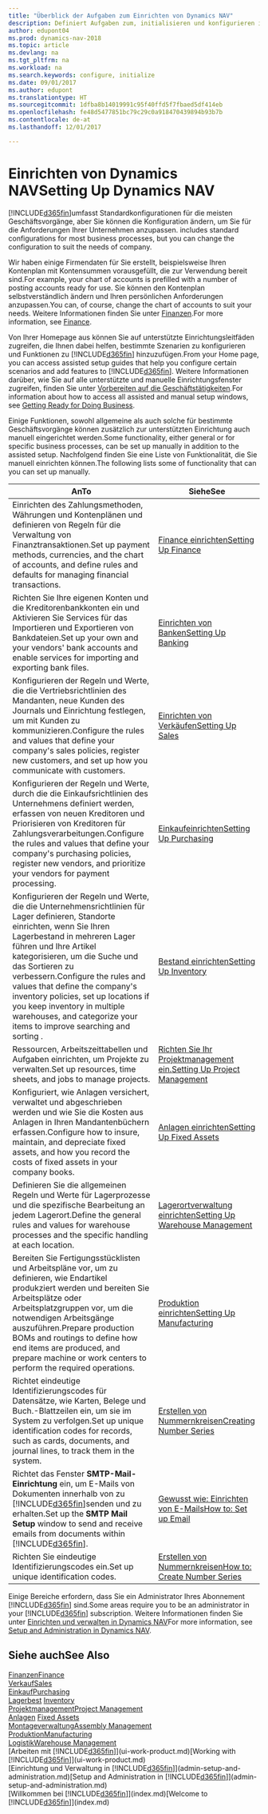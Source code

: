 ```yaml
---
title: "Überblick der Aufgaben zum Einrichten von Dynamics NAV"
description: Definiert Aufgaben zum, initialisieren und konfigurieren in Dynamics NAV, um Ihren Anforderungen zu entsprechen.
author: edupont04
ms.prod: dynamics-nav-2018
ms.topic: article
ms.devlang: na
ms.tgt_pltfrm: na
ms.workload: na
ms.search.keywords: configure, initialize
ms.date: 09/01/2017
ms.author: edupont
ms.translationtype: HT
ms.sourcegitcommit: 1dfba8b14019991c95f40ffd5f7fbaed5df414eb
ms.openlocfilehash: fe48d5477851bc79c29c0a918470439894b93b7b
ms.contentlocale: de-at
ms.lasthandoff: 12/01/2017

---
```

# <a name="setting-up-dynamics-nav"></a><span data-ttu-id="c8026-103">Einrichten von Dynamics NAV</span><span class="sxs-lookup"><span data-stu-id="c8026-103">Setting Up Dynamics NAV</span></span>
[!INCLUDE[d365fin](includes/d365fin_md.md)]<span data-ttu-id="c8026-104">umfasst Standardkonfigurationen für die meisten Geschäftsvorgänge, aber Sie können die Konfiguration ändern, um Sie für die Anforderungen Ihrer Unternehmen anzupassen.</span><span class="sxs-lookup"><span data-stu-id="c8026-104"> includes standard configurations for most business processes, but you can change the configuration to suit the needs of company.</span></span>

<span data-ttu-id="c8026-105">Wir haben einige Firmendaten für Sie erstellt, beispielsweise Ihren Kontenplan mit Kontensummen vorausgefüllt, die zur Verwendung bereit sind.</span><span class="sxs-lookup"><span data-stu-id="c8026-105">For example, your chart of accounts is prefilled with a number of posting accounts ready for use.</span></span> <span data-ttu-id="c8026-106">Sie können den Kontenplan selbstverständlich ändern und Ihren persönlichen Anforderungen anzupassen.</span><span class="sxs-lookup"><span data-stu-id="c8026-106">You can, of course, change the chart of accounts to suit your needs.</span></span> <span data-ttu-id="c8026-107">Weitere Informationen finden Sie unter [Finanzen](finance.md).</span><span class="sxs-lookup"><span data-stu-id="c8026-107">For more information, see [Finance](finance.md).</span></span>

<span data-ttu-id="c8026-108">Von Ihrer Homepage aus können Sie auf unterstützte Einrichtungsleitfäden zugreifen, die Ihnen dabei helfen, bestimmte Szenarien zu konfigurieren und Funktionen zu [!INCLUDE[d365fin](includes/d365fin_md.md)] hinzuzufügen.</span><span class="sxs-lookup"><span data-stu-id="c8026-108">From your Home page, you can access assisted setup guides that help you configure certain scenarios and add features to [!INCLUDE[d365fin](includes/d365fin_md.md)].</span></span> <span data-ttu-id="c8026-109">Weitere Informationen darüber, wie Sie auf alle unterstützte und manuelle Einrichtungsfenster zugreifen, finden Sie unter [Vorbereiten auf die Geschäftstätigkeiten](ui-get-ready-business.md).</span><span class="sxs-lookup"><span data-stu-id="c8026-109">For information about how to access all assisted and manual setup windows, see [Getting Ready for Doing Business](ui-get-ready-business.md).</span></span>

<span data-ttu-id="c8026-110">Einige Funktionen, sowohl allgemeine als auch solche für bestimmte Geschäftsvorgänge können zusätzlich zur unterstützten Einrichtung auch manuell eingerichtet werden.</span><span class="sxs-lookup"><span data-stu-id="c8026-110">Some functionality, either general or for specific business processes, can be set up manually in addition to the assisted setup.</span></span> <span data-ttu-id="c8026-111">Nachfolgend finden Sie eine Liste von  Funktionalität, die Sie manuell einrichten können.</span><span class="sxs-lookup"><span data-stu-id="c8026-111">The following lists some of functionality that can you can set up manually.</span></span>

| <span data-ttu-id="c8026-112">An</span><span class="sxs-lookup"><span data-stu-id="c8026-112">To</span></span> | <span data-ttu-id="c8026-113">Siehe</span><span class="sxs-lookup"><span data-stu-id="c8026-113">See</span></span> |
| --- | --- |
| <span data-ttu-id="c8026-114">Einrichten des Zahlungsmethoden, Währungen und Kontenplänen und definieren von Regeln für die Verwaltung von Finanztransaktionen.</span><span class="sxs-lookup"><span data-stu-id="c8026-114">Set up payment methods, currencies, and the chart of accounts, and define rules and defaults for managing financial transactions.</span></span> |[<span data-ttu-id="c8026-115">Finance einrichten</span><span class="sxs-lookup"><span data-stu-id="c8026-115">Setting Up Finance</span></span>](finance-setup-finance.md) |
| <span data-ttu-id="c8026-116">Richten Sie Ihre eigenen Konten und die Kreditorenbankkonten ein und Aktivieren Sie Services für das Importieren und Exportieren von Bankdateien.</span><span class="sxs-lookup"><span data-stu-id="c8026-116">Set up your own and your vendors' bank accounts and enable services for importing and exporting bank files.</span></span> |[<span data-ttu-id="c8026-117">Einrichten von Banken</span><span class="sxs-lookup"><span data-stu-id="c8026-117">Setting Up Banking</span></span>](bank-setup-banking.md) |
| <span data-ttu-id="c8026-118">Konfigurieren der Regeln und Werte, die die Vertriebsrichtlinien des Mandanten, neue Kunden des Journals und Einrichtung festlegen, um mit Kunden zu kommunizieren.</span><span class="sxs-lookup"><span data-stu-id="c8026-118">Configure the rules and values that define your company's sales policies, register new customers, and set up how you communicate with customers.</span></span> |[<span data-ttu-id="c8026-119">Einrichten von Verkäufen</span><span class="sxs-lookup"><span data-stu-id="c8026-119">Setting Up Sales</span></span>](sales-setup-sales.md) |
| <span data-ttu-id="c8026-120">Konfigurieren der Regeln und Werte, durch die die Einkaufsrichtlinien des Unternehmens definiert werden, erfassen von neuen Kreditoren und Priorisieren von Kreditoren für Zahlungsverarbeitungen.</span><span class="sxs-lookup"><span data-stu-id="c8026-120">Configure the rules and values that define your company's purchasing policies, register new vendors, and prioritize your vendors for payment processing.</span></span> |[<span data-ttu-id="c8026-121">Einkaufeinrichten</span><span class="sxs-lookup"><span data-stu-id="c8026-121">Setting Up Purchasing</span></span>](purchasing-setup-purchasing.md) |
| <span data-ttu-id="c8026-122">Konfigurieren der Regeln und Werte, die die Unternehmensrichtlinien für Lager definieren, Standorte einrichten, wenn Sie Ihren Lagerbestand in mehreren Lager führen und Ihre Artikel kategorisieren, um die Suche und das Sortieren zu verbessern.</span><span class="sxs-lookup"><span data-stu-id="c8026-122">Configure the rules and values that define the company's inventory policies, set up locations if you keep inventory in multiple warehouses, and categorize your items to improve searching and sorting .</span></span> |[<span data-ttu-id="c8026-123">Bestand einrichten</span><span class="sxs-lookup"><span data-stu-id="c8026-123">Setting Up Inventory</span></span>](inventory-setup-inventory.md) |
| <span data-ttu-id="c8026-124">Ressourcen, Arbeitszeittabellen und Aufgaben einrichten, um Projekte zu verwalten.</span><span class="sxs-lookup"><span data-stu-id="c8026-124">Set up resources, time sheets, and jobs to manage projects.</span></span> |[<span data-ttu-id="c8026-125">Richten Sie Ihr Projektmanagement ein.</span><span class="sxs-lookup"><span data-stu-id="c8026-125">Setting Up Project Management</span></span>](projects-setup-projects.md) |
| <span data-ttu-id="c8026-126">Konfiguriert, wie Anlagen versichert, verwaltet und abgeschrieben werden und wie Sie die Kosten aus Anlagen in Ihren Mandantenbüchern erfassen.</span><span class="sxs-lookup"><span data-stu-id="c8026-126">Configure how to insure, maintain, and depreciate fixed assets, and how you record the costs of fixed assets in your company books.</span></span> |[<span data-ttu-id="c8026-127">Anlagen einrichten</span><span class="sxs-lookup"><span data-stu-id="c8026-127">Setting Up Fixed Assets</span></span>](fa-setup.md) |
|<span data-ttu-id="c8026-128">Definieren Sie die allgemeinen Regeln und Werte für Lagerprozesse und die spezifische Bearbeitung an jedem Lagerort.</span><span class="sxs-lookup"><span data-stu-id="c8026-128">Define the general rules and values for warehouse processes and the specific handling at each location.</span></span>|[<span data-ttu-id="c8026-129">Lagerortverwaltung einrichten</span><span class="sxs-lookup"><span data-stu-id="c8026-129">Setting Up Warehouse Management</span></span>](warehouse-setup-warehouse.md)|
|<span data-ttu-id="c8026-130">Bereiten Sie Fertigungsstücklisten und Arbeitspläne vor, um zu definieren, wie Endartikel produkziert werden und bereiten Sie Arbeitsplätze oder Arbeitsplatzgruppen vor, um die notwendigen Arbeitsgänge auszuführen.</span><span class="sxs-lookup"><span data-stu-id="c8026-130">Prepare production BOMs and routings to define how end items are produced, and prepare machine or work centers to perform the required operations.</span></span>|[<span data-ttu-id="c8026-131">Produktion einrichten</span><span class="sxs-lookup"><span data-stu-id="c8026-131">Setting Up Manufacturing</span></span>](production-configure-production-processes.md)|
| <span data-ttu-id="c8026-132">Richtet eindeutige Identifizierungscodes für Datensätze, wie Karten, Belege und Buch.-Blattzeilen ein, um sie im System zu verfolgen.</span><span class="sxs-lookup"><span data-stu-id="c8026-132">Set up unique identification codes for records, such as cards, documents, and journal lines, to track them in the system.</span></span> |[<span data-ttu-id="c8026-133">Erstellen von Nummernkreisen</span><span class="sxs-lookup"><span data-stu-id="c8026-133">Creating Number Series</span></span>](ui-create-number-series.md) |
| <span data-ttu-id="c8026-134">Richtet das Fenster **SMTP-Mail-Einrichtung** ein, um E-Mails von Dokumenten innerhalb von zu [!INCLUDE[d365fin](includes/d365fin_md.md)]senden und zu erhalten.</span><span class="sxs-lookup"><span data-stu-id="c8026-134">Set up the **SMTP Mail Setup** window to send and receive emails from documents within [!INCLUDE[d365fin](includes/d365fin_md.md)].</span></span> |[<span data-ttu-id="c8026-135">Gewusst wie: Einrichten von E-Mails</span><span class="sxs-lookup"><span data-stu-id="c8026-135">How to: Set up Email</span></span>](madeira-how-setup-email.md) |
| <span data-ttu-id="c8026-136">Richten Sie eindeutige Identifizierungscodes ein.</span><span class="sxs-lookup"><span data-stu-id="c8026-136">Set up unique identification codes.</span></span> |[<span data-ttu-id="c8026-137">Erstellen von Nummernkreisen</span><span class="sxs-lookup"><span data-stu-id="c8026-137">How to: Create Number Series</span></span>](ui-create-number-series.md) |

<span data-ttu-id="c8026-138">Einige Bereiche erfordern, dass Sie ein Administrator Ihres Abonnement [!INCLUDE[d365fin](includes/d365fin_md.md)] sind.</span><span class="sxs-lookup"><span data-stu-id="c8026-138">Some areas require you to be an administrator in your [!INCLUDE[d365fin](includes/d365fin_md.md)] subscription.</span></span> <span data-ttu-id="c8026-139">Weitere Informationen finden Sie unter [Einrichten und verwalten in Dynamics NAV](admin-setup-and-administration.md)</span><span class="sxs-lookup"><span data-stu-id="c8026-139">For more information, see [Setup and Administration in Dynamics NAV](admin-setup-and-administration.md).</span></span>  

## <a name="see-also"></a><span data-ttu-id="c8026-140">Siehe auch</span><span class="sxs-lookup"><span data-stu-id="c8026-140">See Also</span></span>
[<span data-ttu-id="c8026-141">Finanzen</span><span class="sxs-lookup"><span data-stu-id="c8026-141">Finance</span></span>](finance.md)  
[<span data-ttu-id="c8026-142">Verkauf</span><span class="sxs-lookup"><span data-stu-id="c8026-142">Sales</span></span>](sales-manage-sales.md)  
[<span data-ttu-id="c8026-143">Einkauf</span><span class="sxs-lookup"><span data-stu-id="c8026-143">Purchasing</span></span>](purchasing-manage-purchasing.md)  
<span data-ttu-id="c8026-144">[Lagerbest](inventory-manage-inventory.md)  </span><span class="sxs-lookup"><span data-stu-id="c8026-144">[Inventory](inventory-manage-inventory.md)  </span></span>  
[<span data-ttu-id="c8026-145">Projektmanagement</span><span class="sxs-lookup"><span data-stu-id="c8026-145">Project Management</span></span>](projects-manage-projects.md)  
<span data-ttu-id="c8026-146">[Anlagen](fa-manage.md)  </span><span class="sxs-lookup"><span data-stu-id="c8026-146">[Fixed Assets](fa-manage.md)  </span></span>  
[<span data-ttu-id="c8026-147">Montageverwaltung</span><span class="sxs-lookup"><span data-stu-id="c8026-147">Assembly Management</span></span>](assembly-assemble-items.md)  
[<span data-ttu-id="c8026-148">Produktion</span><span class="sxs-lookup"><span data-stu-id="c8026-148">Manufacturing</span></span>](production-manage-manufacturing.md)  
[<span data-ttu-id="c8026-149">Logistik</span><span class="sxs-lookup"><span data-stu-id="c8026-149">Warehouse Management</span></span>](warehouse-manage-warehouse.md)  
<span data-ttu-id="c8026-150">[Arbeiten mit [!INCLUDE[d365fin](includes/d365fin_md.md)]](ui-work-product.md)</span><span class="sxs-lookup"><span data-stu-id="c8026-150">[Working with [!INCLUDE[d365fin](includes/d365fin_md.md)]](ui-work-product.md)</span></span>  
<span data-ttu-id="c8026-151">[Einrichtung und Verwaltung in [!INCLUDE[d365fin](includes/d365fin_md.md)]](admin-setup-and-administration.md)</span><span class="sxs-lookup"><span data-stu-id="c8026-151">[Setup and Administration in [!INCLUDE[d365fin](includes/d365fin_md.md)]](admin-setup-and-administration.md)</span></span>  
<span data-ttu-id="c8026-152">[Willkommen bei [!INCLUDE[d365fin](includes/d365fin_md.md)]](index.md)</span><span class="sxs-lookup"><span data-stu-id="c8026-152">[Welcome to [!INCLUDE[d365fin](includes/d365fin_md.md)]](index.md)</span></span>  

